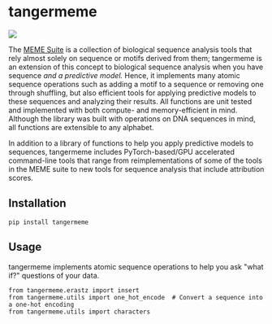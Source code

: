 # tangermeme

![](https://github.com/jmschrei/pomegranate/actions/workflows/python-package.yml/badge.svg)

The [MEME Suite](https://meme-suite.org/meme/) is a collection of biological sequence analysis tools that rely almost solely on sequence or motifs derived from them; tangermeme is an extension of this concept to biological sequence analysis when you have sequence *and a predictive model.* Hence, it implements many atomic sequence operations such as adding a motif to a sequence or removing one through shuffling, but also efficient tools for applying predictive models to these sequences and analyzing their results. All functions are unit tested and implemented with both compute- and memory-efficient in mind. Although the library was built with operations on DNA sequences in mind, all functions are extensible to any alphabet.

In addition to a library of functions to help you apply predictive models to sequences, tangermeme includes PyTorch-based/GPU accelerated command-line tools that range from reimplementations of some of the tools in the MEME suite to new tools for sequence analysis that include attribution scores.

## Installation

`pip install tangermeme`


## Usage

tangermeme implements atomic sequence operations to help you ask "what if?" questions of your data.

```
from tangermeme.erastz import insert
from tangermeme.utils import one_hot_encode  # Convert a sequence into a one-hot encoding
from tangermeme.utils import characters 
```
